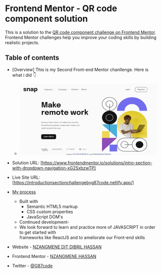 # Frontend Mentor - QR code component solution

This is a solution to the [QR code component challenge on Frontend Mentor](https://www.frontendmentor.io/challenges/intro-section-with-dropdown-navigation-ryaPetHE5). Frontend Mentor challenges help you improve your coding skills by building realistic projects. 

## Table of contents

- [Overview] This is my Second Front-end Mentor chanllenge. Here is what i did  👇
  - ![](../screenshot/Web%20capture_12-1-2023_12384_127.0.0.1.jpeg)
- Solution URL: [https://www.frontendmentor.io/solutions/intro-section-with-dropdown-navigation-xG2SxbzwTP]
- Live Site URL: [https://introductionsectionchallengebyg87code.netlify.app/]
- [My process](#my-process)
  - Built with
      - Semantic HTML5 markup
      - CSS custom properties
      - JavaScript DOM's
  - Continued development-
  - We look forward to learn and practice more of JAVASCRIPT in order to get started with       
    frameworks like ReactJS and to ameliorate our Front-end skills

- Website - [NZANGMENE DIT DIBRIL HASSAN](https://g87code.my.canva.site)
- Frontend Mentor - [NZANGMENE HASSAN](https://www.frontendmentor.io/profile/G87git)
- Twitter - [@G87code](https://www.twitter.com/g87code)
